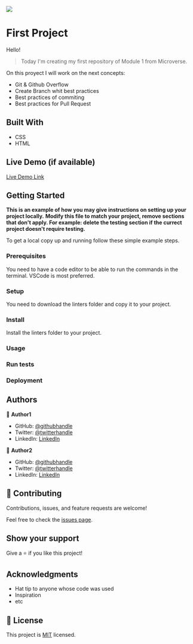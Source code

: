 ![](https://img.shields.io/badge/Microverse-blueviolet)

# First Project

Hello!

> Today I'm creating my first repository of Module 1 from Microverse.

On this proyect I will work on the next concepts:

- Git & Github Overflow
- Create Branch whit best practices
- Best practices of commiting
- Best practices for Pull Request

## Built With

- CSS
- HTML

## Live Demo (if available)

[Live Demo Link](https://livedemo.com)

## Getting Started

**This is an example of how you may give instructions on setting up your project locally.**
**Modify this file to match your project, remove sections that don't apply. For example: delete the testing section if the currect project doesn't require testing.**

To get a local copy up and running follow these simple example steps.

### Prerequisites

You need to have a code editor to be able to run the commands in the terminal. VSCode is most preferred.

### Setup

You need to download the linters folder and copy it to your project.

### Install

Install the linters folder to your project.

### Usage

### Run tests

### Deployment

## Authors

👤 **Author1**

- GitHub: [@githubhandle](https://github.com/githubhandle)
- Twitter: [@twitterhandle](https://twitter.com/twitterhandle)
- LinkedIn: [LinkedIn](https://linkedin.com/in/linkedinhandle)

👤 **Author2**

- GitHub: [@githubhandle](https://github.com/githubhandle)
- Twitter: [@twitterhandle](https://twitter.com/twitterhandle)
- LinkedIn: [LinkedIn](https://linkedin.com/in/linkedinhandle)

## 🤝 Contributing

Contributions, issues, and feature requests are welcome!

Feel free to check the [issues page](../../issues/).

## Show your support

Give a ⭐️ if you like this project!

## Acknowledgments

- Hat tip to anyone whose code was used
- Inspiration
- etc

## 📝 License

This project is [MIT](./MIT.md) licensed.

